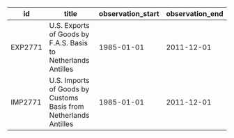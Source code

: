 | id      | title                                                            | observation_start   | observation_end   |
|---------|------------------------------------------------------------------|---------------------|-------------------|
| EXP2771 | U.S. Exports of Goods by F.A.S. Basis to Netherlands Antilles    | 1985-01-01          | 2011-12-01        |
| IMP2771 | U.S. Imports of Goods by Customs Basis from Netherlands Antilles | 1985-01-01          | 2011-12-01        |